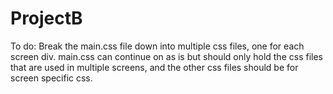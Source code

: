 ProjectB
========
To do: Break the main.css file down into multiple css files, one for each screen div. main.css can continue on as is
but should only hold the css files that are used in multiple screens, and the other css files should be for screen
specific css.
